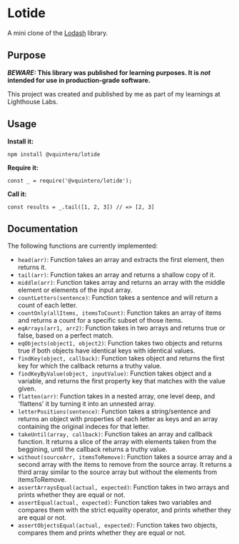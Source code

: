 # Lotide

A mini clone of the [Lodash](https://lodash.com) library.

## Purpose

**_BEWARE:_ This library was published for learning purposes. It is _not_ intended for use in production-grade software.**

This project was created and published by me as part of my learnings at Lighthouse Labs.

## Usage

**Install it:**

`npm install @vquintero/lotide`

**Require it:**

`const _ = require('@vquintero/lotide');`

**Call it:**

`const results = _.tail([1, 2, 3]) // => [2, 3]`

## Documentation

The following functions are currently implemented:

- `head(arr)`: Function takes an array and extracts the first element, then returns it.
- `tail(arr)`: Function takes an array and returns a shallow copy of it.
- `middle(arr)`: Function takes array and returns an array with the middle element or elements of the input array.
- `countLetters(sentence)`: Function takes a sentence and will return a count of each letter.
- `countOnly(allItems, itemsToCount)`: Function takes an array of items and returns a count for a specific subset of those items.
- `eqArrays(arr1, arr2)`: Function takes in two arrays and returns true or false, based on a perfect match.
- `eqObjects(object1, object2)`: Function takes two objects and returns true if both objects have identical keys with identical values.
- `findKey(object, callback)`: Function takes object and returns the first key for which the callback returns a truthy value.
- `findKeyByValue(object, inputValue)`: Function takes object and a variable, and returns the first property key that matches with the value given.
- `flatten(arr)`: Function takes in a nested array, one level deep, and 'flattens' it by turning it into an unnested array.
- `letterPositions(sentence)`: Function takes a string/sentence and returns an object with properties of each letter as keys and an array containing the original indeces for that letter.
- `takeUntil(array, callback)`: Function takes an array and callback function. It returns a slice of the array with elements taken from the beggining, until the callback returns a truthy value.
- `without(sourceArr, itemsToRemove)`: Function takes a source array and a second array with the items to remove from the source array. It returns a third array similar to the source array but without the elements from itemsToRemove.
- `assertArraysEqual(actual, expected)`: Function takes in two arrays and prints whether they are equal or not.
- `assertEqual(actual, expected)`: Function takes two variables and compares them with the strict equality operator, and prints whether they are equal or not.
- `assertObjectsEqual(actual, expected)`: Function takes two objects, compares them and prints whether they are equal or not.

